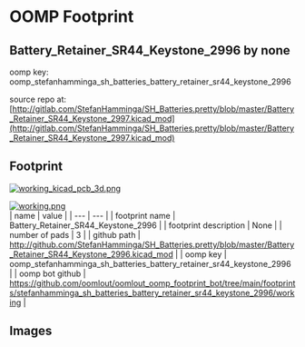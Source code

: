 # OOMP Footprint  
## Battery_Retainer_SR44_Keystone_2996  by none  
  
oomp key: oomp_stefanhamminga_sh_batteries_battery_retainer_sr44_keystone_2996  
  
source repo at: [http://gitlab.com/StefanHamminga/SH_Batteries.pretty/blob/master/Battery_Retainer_SR44_Keystone_2997.kicad_mod](http://gitlab.com/StefanHamminga/SH_Batteries.pretty/blob/master/Battery_Retainer_SR44_Keystone_2997.kicad_mod)  
## Footprint  
  
[![working_kicad_pcb_3d.png](working_kicad_pcb_3d_600.png)](working_kicad_pcb_3d.png)  
  
[![working.png](working_600.png)](working.png)  
| name | value | 
| --- | --- | 
| footprint name | Battery_Retainer_SR44_Keystone_2996 | 
| footprint description | None | 
| number of pads | 3 | 
| github path | http://github.com/StefanHamminga/SH_Batteries.pretty/blob/master/Battery_Retainer_SR44_Keystone_2996.kicad_mod | 
| oomp key | oomp_stefanhamminga_sh_batteries_battery_retainer_sr44_keystone_2996 | 
| oomp bot github | https://github.com/oomlout/oomlout_oomp_footprint_bot/tree/main/footprints/stefanhamminga_sh_batteries_battery_retainer_sr44_keystone_2996/working | 
## Images  

